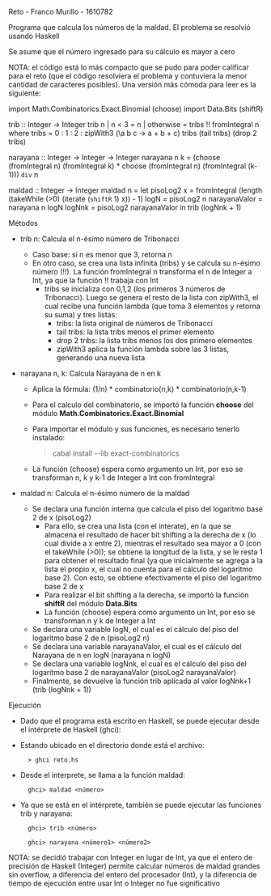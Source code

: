 Reto - Franco Murillo - 1610782

Programa que calcula los números de la maldad. El problema se resolvió usando Haskell

Se asume que el número ingresado para su cálculo es mayor a cero

NOTA: el código está lo más compacto que se pudo para poder calificar para el reto (que el código resolviera el problema y contuviera la menor cantidad de caracteres posibles). Una versión más cómoda para leer es la siguiente:

import Math.Combinatorics.Exact.Binomial (choose)
import Data.Bits (shiftR)

trib :: Integer -> Integer
trib n
  | n < 3 = n
  | otherwise = tribs !! fromIntegral n
  where tribs = 0 : 1 : 2 : zipWith3 (\a b c -> a + b + c) tribs (tail tribs) (drop 2 tribs)

narayana :: Integer -> Integer -> Integer
narayana n k = (choose (fromIntegral n) (fromIntegral k) * choose (fromIntegral n) (fromIntegral (k-1))) `div` n

maldad :: Integer -> Integer
maldad n = let pisoLog2 x = fromIntegral (length (takeWhile (>0) (iterate (`shiftR` 1) x)) - 1)
               logN = pisoLog2 n
               narayanaValor = narayana n logN
               logNnk = pisoLog2 narayanaValor
           in trib (logNnk + 1)

Métodos
- trib n: Calcula el n-ésimo número de Tribonacci
    - Caso base: si n es menor que 3, retorna n
    - En otro caso, se crea una lista infinita (tribs) y se calcula su n-ésimo número (!!). La función fromIntegral n transforma el n de Integer a Int, ya que la función !! trabaja con Int
        - tribs se inicializa con 0,1,2 (los primeros 3 números de Tribonacci). Luego se genera el resto de la lista con zipWith3, el cual recibe una función lambda (que toma 3 elementos y retorna su suma) y tres listas:
            - tribs: la lista original de números de Tribonacci 
            - tail tribs: la lista tribs menos el primer elemento
            - drop 2 tribs: la lista tribs menos los dos primero elementos
            - zipWith3 aplica la función lambda sobre las 3 listas, generando una nueva lista

- narayana n, k: Calcula Narayana de n en k
    - Aplica la fórmula: (1/n) * combinatorio(n,k) * combinatorio(n,k-1)
    - Para el calculo del combinatorio, se importó la función __choose__ del módulo __Math.Combinatorics.Exact.Binomial__
    - Para importar el módulo y sus funciones, es necesario tenerlo instalado:

        > cabal install --lib exact-combinatorics

    - La función (choose) espera como argumento un Int, por eso se transforman n, k y k-1 de Integer a Int con fromIntegral

- maldad n: Calcula el n-ésimo número de la maldad
    - Se declara una función interna que calcula el piso del logaritmo base 2 de x (pisoLog2)
        - Para ello, se crea una lista (con el interate), en la que se almacena el resultado de hacer bit shifting a la derecha de x (lo cual divide a x entre 2), mientras el resultado sea mayor a 0 (con el takeWhile (>0)); se obtiene la longitud de la lista, y se le resta 1 para obtener el resultado final (ya que inicialmente se agrega a la lista el propio x, el cual no cuenta para el cálculo del logaritmo base 2). Con esto, se obtiene efectivamente el piso del logaritmo base 2 de x
        - Para realizar el bit shifting a la derecha, se importó la función __shiftR__ del módulo __Data.Bits__
        - La función (choose) espera como argumento un Int, por eso se transforman n y k de Integer a Int 
    - Se declara una variable logN, el cual es el cálculo del piso del logaritmo base 2 de n (pisoLog2 n)
    - Se declara una variable narayanaValor, el cual es el cálculo del Narayana de n en logN (narayana n logN)
    - Se declara una variable logNnk, el cual es el cálculo del piso del logaritmo base 2 de narayanaValor (pisoLog2 narayanaValor)
    - Finalmente, se devuelve la función trib aplicada al valor logNnk+1 (trib (logNnk + 1))

Ejecución

- Dado que el programa está escrito en Haskell, se puede ejecutar desde el intérprete de Haskell (ghci):

- Estando ubicado en el directorio donde está el archivo: 
        
        > ghci reto.hs

- Desde el interprete, se llama a la función maldad:

        ghci> maldad <número>

- Ya que se está en el intérprete, también se puede ejecutar las funciones trib y narayana:

        ghci> trib <número>

        ghci> narayana <número1> <número2>

NOTA: se decidió trabajar con Integer en lugar de Int, ya que el entero de precisión de Haskell (Integer) permite calcular números de maldad grandes sin overflow, a diferencia del entero del procesador (Int), y la diferencia de tiempo de ejecución entre usar Int o Integer no fue significativo
